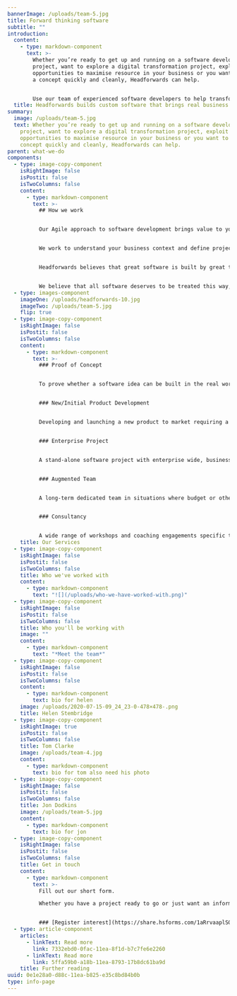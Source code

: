 ```yaml
---
bannerImage: /uploads/team-5.jpg
title: Forward thinking software
subtitle: ""
introduction:
  content:
    - type: markdown-component
      text: >-
        Whether you’re ready to get up and running on a software development
        project, want to explore a digital transformation project, exploit
        opportunities to maximise resource in your business or you want to test
        a concept quickly and cleanly, Headforwards can help. 


        Use our team of experienced software developers to help transform your business.
  title: Headforwards builds custom software that brings real business value.
summary:
  image: /uploads/team-5.jpg
  text: Whether you’re ready to get up and running on a software development
    project, want to explore a digital transformation project, exploit
    opportunities to maximise resource in your business or you want to test a
    concept quickly and cleanly, Headforwards can help.
parent: what-we-do
components:
  - type: image-copy-component
    isRightImage: false
    isPostit: false
    isTwoColumns: false
    content:
      - type: markdown-component
        text: >-
          ## How we work


          Our Agile approach to software development brings value to your business from the start.


          We work to understand your business context and define projects around your objectives.  Depending on your needs, our teams may be augmented with temporary developer resource or product, technical and facilitation consultancy. This flexibility can assist in rapid team creation and - in turn - rapid project starts. 


          Headforwards believes that great software is built by great teams. We believe in people over process and build our teams based on each job’s specific needs to make sure our clients get the right product. 


          We believe that all software deserves to be treated this way, irrespective of size of project or roadmap.
  - type: images-component
    imageOne: /uploads/headforwards-10.jpg
    imageTwo: /uploads/team-5.jpg
    flip: true
  - type: image-copy-component
    isRightImage: false
    isPostit: false
    isTwoColumns: false
    content:
      - type: markdown-component
        text: >-
          ### Proof of Concept


          To prove whether a software idea can be built in the real world, what technologies should be used and whether the software is likely to be adopted by its intended users.


          ### New/Initial Product Development


          Developing and launching a new product to market requiring a rapid development cycle, strategy support, UX design and customer testing all in close client collaboration.


          ### Enterprise Project


          A stand-alone software project with enterprise wide, business goals where the client either doesn’t have the tech capability or they are at capacity with core work.


          ### Augmented Team


          A long-term dedicated team in situations where budget or other constraints don’t allow a full, cross-functional team. This model offers access to bursts of support or specialist expertise as and when appropriate.


          ### Consultancy


          A wide range of workshops and coaching engagements specific to a client’s needs from Vision and Roadmap creation to Agile coaching and Agile transformation support.
    title: Our Services
  - type: image-copy-component
    isRightImage: false
    isPostit: false
    isTwoColumns: false
    title: Who we've worked with
    content:
      - type: markdown-component
        text: "![](/uploads/who-we-have-worked-with.png)"
  - type: image-copy-component
    isRightImage: false
    isPostit: false
    isTwoColumns: false
    title: Who you'll be working with
    image: ""
    content:
      - type: markdown-component
        text: "*Meet the team*"
  - type: image-copy-component
    isRightImage: false
    isPostit: false
    isTwoColumns: false
    content:
      - type: markdown-component
        text: bio for helen
    image: /uploads/2020-07-15-09_24_23-0-478×478-.png
    title: Helen Stembridge
  - type: image-copy-component
    isRightImage: true
    isPostit: false
    isTwoColumns: false
    title: Tom Clarke
    image: /uploads/team-4.jpg
    content:
      - type: markdown-component
        text: bio for tom also need his photo
  - type: image-copy-component
    isRightImage: false
    isPostit: false
    isTwoColumns: false
    title: Jon Dodkins
    image: /uploads/team-5.jpg
    content:
      - type: markdown-component
        text: bio for jon
  - type: image-copy-component
    isRightImage: false
    isPostit: false
    isTwoColumns: false
    title: Get in touch
    content:
      - type: markdown-component
        text: >-
          Fill out our short form. 

          Whether you have a project ready to go or just want an informal chat about exploring opportunities, one of our team will be in touch.


          ### [Register interest](https://share.hsforms.com/1aRrvaaplSQC-3z6Gqj-G8Qzec3)
  - type: article-component
    articles:
      - linkText: Read more
        link: 7332ebd0-0fac-11ea-8f1d-b7c7fe6e2260
      - linkText: Read more
        link: 5ffa59b0-a18b-11ea-8793-17b8dc61ba9d
    title: Further reading
uuid: 0e1e28a0-d88c-11ea-b825-e35c8bd84b0b
type: info-page
---
```

